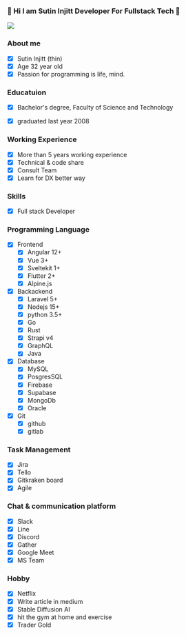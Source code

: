 ### :whale: Hi I am Sutin Injitt Developer For Fullstack Tech :snake:
<img src="https://scontent.fbkk5-3.fna.fbcdn.net/v/t39.30808-6/357012904_3520718961537299_7269356057051113409_n.jpg?_nc_cat=105&cb=99be929b-59f725be&ccb=1-7&_nc_sid=730e14&_nc_eui2=AeHRxrc0YyDztCbcZq-inwQdv7-7D__bidi_v7sP_9uJ2FU3S3jqZ3JAdafU0l-4YsqrbVCavpwyeSfPkFTHa0YA&_nc_ohc=TqhPFNK8MswAX_F09VL&_nc_ht=scontent.fbkk5-3.fna&oh=00_AfAqEVZ6KcRFfbdjcMkiHRnxx5IV05tb3gbRrajuQ26_kA&oe=64C4648C" />

### About me

- [x] Sutin Injitt (thin)
- [x] Age 32 year old
- [x] Passion for programming is life, mind.

### Educatuion
- [x] Bachelor's degree, Faculty of Science and Technology
- [x] graduated last year 2008


### Working Experience
- [x] More than 5 years working experience
- [X] Technical & code share
- [X] Consult Team
- [X] Learn for DX better way

### Skills
- [x] Full stack Developer

### Programming Language
- [x] Frontend
  - [x] Angular 12+
  - [x] Vue 3+
  - [x] Sveltekit 1+
  - [x] Flutter 2+
  - [x] Alpine.js
      
- [x] Backackend 
  - [x] Laravel 5+
  - [x] Nodejs 15+
  - [x] python 3.5+  
  - [x] Go
  - [x] Rust
  - [x] Strapi v4
  - [x] GraphQL
  - [x] Java
      
- [x] Database 
  - [x] MySQL
  - [x] PosgresSQL 
  - [x] Firebase
  - [x] Supabase
  - [x] MongoDb
  - [x] Oracle

- [x] Git 
  - [x] github
  - [x] gitlab 

### Task Management
- [X] Jira
- [X] Tello
- [X] Gitkraken board
- [X] Agile

### Chat & communication platform
- [X] Slack
- [X] Line
- [X] Discord
- [X] Gather
- [X] Google Meet
- [X] MS Team   

### Hobby
- [x] Netflix
- [X] Write article in medium
- [X] Stable Diffusion AI
- [X] hit the gym at home and exercise
- [X] Trader Gold

<ima src="https://scontent.fbkk5-4.fna.fbcdn.net/v/t39.30808-6/359385334_3527642820844913_949360652366279246_n.jpg?_nc_cat=110&cb=99be929b-59f725be&ccb=1-7&_nc_sid=730e14&_nc_eui2=AeEIPi9eJkgRt99QVh920F-NB5YlKmpjTD8HliUqamNMP-ccmQhsKeHhf2BGdz9Bv-ZzfwBLFCM3ZLdEnvHgecDv&_nc_ohc=k1s7NQ3GMTcAX9Sr3pe&_nc_ht=scontent.fbkk5-4.fna&oh=00_AfBKxyRxc68zDiGN3uVxcInvDEdDlM6mnTSnap34E9Cchg&oe=64C4A2D0" /> 


